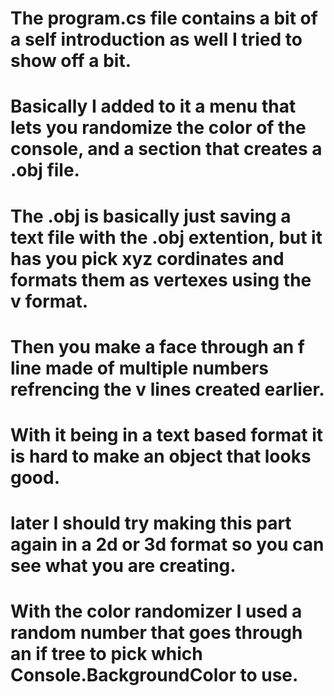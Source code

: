 # The program.cs file contains a bit of a self introduction as well I tried to show off a bit.
# Basically I added to it a menu that lets you randomize the color of the console, and a section that creates a .obj file.

# The .obj is basically just saving a text file with the .obj extention, but it has you pick xyz cordinates and formats them as vertexes using the v format.
# Then you make a face through an f line made of multiple numbers refrencing the v lines created earlier.
# With it being in a text based format it is hard to make an object that looks good.
# later I should try making this part again in a 2d or 3d format so you can see what you are creating.

# With the color randomizer I used a random number that goes through an if tree to pick which Console.BackgroundColor to use.
